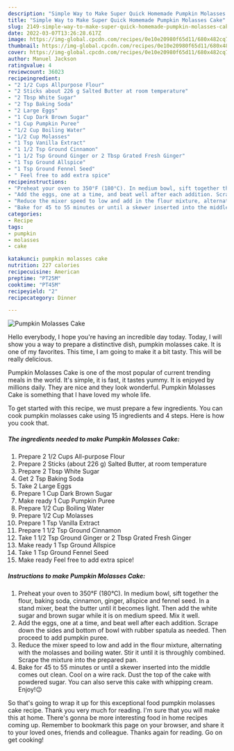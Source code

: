 ```yaml
---
description: "Simple Way to Make Super Quick Homemade Pumpkin Molasses Cake"
title: "Simple Way to Make Super Quick Homemade Pumpkin Molasses Cake"
slug: 2149-simple-way-to-make-super-quick-homemade-pumpkin-molasses-cake
date: 2022-03-07T13:26:28.617Z
image: https://img-global.cpcdn.com/recipes/0e10e20980f65d11/680x482cq70/pumpkin-molasses-cake-recipe-main-photo.jpg
thumbnail: https://img-global.cpcdn.com/recipes/0e10e20980f65d11/680x482cq70/pumpkin-molasses-cake-recipe-main-photo.jpg
cover: https://img-global.cpcdn.com/recipes/0e10e20980f65d11/680x482cq70/pumpkin-molasses-cake-recipe-main-photo.jpg
author: Manuel Jackson
ratingvalue: 4
reviewcount: 36023
recipeingredient:
- "2 1/2 Cups Allpurpose Flour"
- "2 Sticks about 226 g Salted Butter at room temperature"
- "2 Tbsp White Sugar"
- "2 Tsp Baking Soda"
- "2 Large Eggs"
- "1 Cup Dark Brown Sugar"
- "1 Cup Pumpkin Puree"
- "1/2 Cup Boiling Water"
- "1/2 Cup Molasses"
- "1 Tsp Vanilla Extract"
- "1 1/2 Tsp Ground Cinnamon"
- "1 1/2 Tsp Ground Ginger or 2 Tbsp Grated Fresh Ginger"
- "1 Tsp Ground Allspice"
- "1 Tsp Ground Fennel Seed"
- " Feel free to add extra spice"
recipeinstructions:
- "Preheat your oven to 350°F (180°C). In medium bowl, sift together the flour, baking soda, cinnamon, ginger, allspice and fennel seed. In a stand mixer, beat the butter until it becomes light. Then add the white sugar and brown sugar while it is on medium speed. Mix it well."
- "Add the eggs, one at a time, and beat well after each addition. Scrape down the sides and bottom of bowl with rubber spatula as needed. Then proceed to add pumpkin puree."
- "Reduce the mixer speed to low and add in the flour mixture, alternating with the molasses and boiling water. Stir it until it is throughly combined. Scrape the mixture into the prepared pan."
- "Bake for 45 to 55 minutes or until a skewer inserted into the middle comes out clean. Cool on a wire rack. Dust the top of the cake with powdered sugar. You can also serve this cake with whipping cream. Enjoy!😉"
categories:
- Recipe
tags:
- pumpkin
- molasses
- cake

katakunci: pumpkin molasses cake 
nutrition: 227 calories
recipecuisine: American
preptime: "PT25M"
cooktime: "PT45M"
recipeyield: "2"
recipecategory: Dinner

---
```



![Pumpkin Molasses Cake](https://img-global.cpcdn.com/recipes/0e10e20980f65d11/680x482cq70/pumpkin-molasses-cake-recipe-main-photo.jpg)

Hello everybody, I hope you're having an incredible day today. Today, I will show you a way to prepare a distinctive dish, pumpkin molasses cake. It is one of my favorites. This time, I am going to make it a bit tasty. This will be really delicious.

Pumpkin Molasses Cake is one of the most popular of current trending meals in the world. It's simple, it is fast, it tastes yummy. It is enjoyed by millions daily. They are nice and they look wonderful. Pumpkin Molasses Cake is something that I have loved my whole life.




To get started with this recipe, we must prepare a few ingredients. You can cook pumpkin molasses cake using 15 ingredients and 4 steps. Here is how you cook that.

<!--inarticleads1-->

##### The ingredients needed to make Pumpkin Molasses Cake:

1. Prepare 2 1/2 Cups All-purpose Flour
1. Prepare 2 Sticks (about 226 g) Salted Butter, at room temperature
1. Prepare 2 Tbsp White Sugar
1. Get 2 Tsp Baking Soda
1. Take 2 Large Eggs
1. Prepare 1 Cup Dark Brown Sugar
1. Make ready 1 Cup Pumpkin Puree
1. Prepare 1/2 Cup Boiling Water
1. Prepare 1/2 Cup Molasses
1. Prepare 1 Tsp Vanilla Extract
1. Prepare 1 1/2 Tsp Ground Cinnamon
1. Take 1 1/2 Tsp Ground Ginger or 2 Tbsp Grated Fresh Ginger
1. Make ready 1 Tsp Ground Allspice
1. Take 1 Tsp Ground Fennel Seed
1. Make ready  Feel free to add extra spice!




<!--inarticleads2-->

##### Instructions to make Pumpkin Molasses Cake:

1. Preheat your oven to 350°F (180°C). In medium bowl, sift together the flour, baking soda, cinnamon, ginger, allspice and fennel seed. In a stand mixer, beat the butter until it becomes light. Then add the white sugar and brown sugar while it is on medium speed. Mix it well.
1. Add the eggs, one at a time, and beat well after each addition. Scrape down the sides and bottom of bowl with rubber spatula as needed. Then proceed to add pumpkin puree.
1. Reduce the mixer speed to low and add in the flour mixture, alternating with the molasses and boiling water. Stir it until it is throughly combined. Scrape the mixture into the prepared pan.
1. Bake for 45 to 55 minutes or until a skewer inserted into the middle comes out clean. Cool on a wire rack. Dust the top of the cake with powdered sugar. You can also serve this cake with whipping cream. Enjoy!😉




So that's going to wrap it up for this exceptional food pumpkin molasses cake recipe. Thank you very much for reading. I'm sure that you will make this at home. There's gonna be more interesting food in home recipes coming up. Remember to bookmark this page on your browser, and share it to your loved ones, friends and colleague. Thanks again for reading. Go on get cooking!
